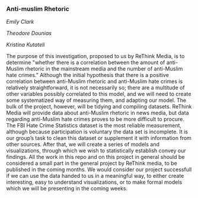 ### Anti-muslim Rhetoric

_Emily Clark_
  
_Theodore Dounias_
  
_Kristina Kutateli_

The purpose of this investigation, proposed to us by ReThink Media, is to determine "whether there is a correlation between the amount of anti-Muslim rhetoric in the mainstream media and the number of anti-Muslim hate crimes.” Although the initial hypothesis that there is a positive correlation between anti-Muslim rhetoric and anti-Muslim hate crimes is relatively straightforward, it is not necessarily so; there are a multitude of other variables possibly correlated to this model, and we will need to create some systematized way of measuring them, and adapting our model. The bulk of the project, however, will be tidying and compiling datasets. ReThink Media will provide data about anti-Muslim rhetoric in news media, but data regarding anti-Muslim hate crimes proves to be more difficult to procure. The FBI Hate Crime Statistics dataset is the most reliable measurement, although because participation is voluntary the data set is incomplete. It is our group’s task to clean this dataset or supplement it with information from other sources. After that, we will create a series of models and visualizations, through which we wish to statistically establish convey our findings. All the work in this repo and on this project in general should be considered a small part in the general project by ReThink media, to be published in the coming months. We would consider our project successfull if we can use the data handed to us in a meaningful way, to either create interesting, easy to understand visualizations, or to make formal models which we will be presenting in the coming weeks. 
